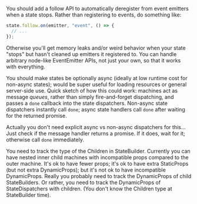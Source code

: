 You should add a follow API to automatically deregister from event emitters
when a state stops. Rather than registering to events, do something like:

```typescript
state.follow.on(emitter, "event", () => {
  // ...
});
```

Otherwise you'll get memory leaks and/or weird behavior when your state "stops"
but hasn't cleaned up emitters it registered to. You can handle arbitrary
node-like EventEmitter APIs, not just your own, so that it works with
everything.

You should make states be optionally async (ideally at low runtime cost for
non-async states); would be super useful for loading resources or general
server-side use. Quick sketch of how this could work: machines act as message
*queues*, rather than simply fire-and-forget dispatching, and passes a `done`
callback into the state dispatchers. Non-async state dispatchers instantly call
`done`; async state handlers call `done` after waiting for the returned
promise.

Actually you don't need explicit async vs non-async dispatchers for this...
Just check if the message handler returns a promise. If it does, wait for it;
otherwise call `done` immediately.

You need to track the type of the Children in StateBuilder. Currently you can
have nested inner child machines with incompatible props compared to the outer
machine. It's ok to have fewer props; it's ok to have extra StaticProps (but
not extra DynamicProps); but it's not ok to have incompatible DynamicProps.
Really you probably need to track the DynamicProps of child StateBuilders. Or
rather, you need to track the DynamicProps of StateDispatchers with children.
(You don't know the Children type at StateBuilder time).
